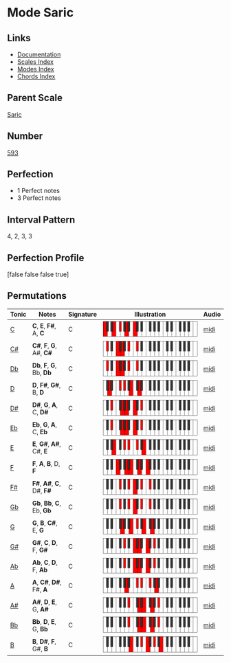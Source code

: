 # Mode Saric

## Links

- [Documentation](index.md)
- [Scales Index](Scales.md)
- [Modes Index](Modes.md)
- [Chords Index](Chords.md)

## Parent Scale

[Saric](ScaleSaric.md)

## Number

[593](https://ianring.com/musictheory/scales/593)

## Perfection

- 1 Perfect notes
- 3 Perfect notes

## Interval Pattern

4, 2, 3, 3

## Perfection Profile

[false false false true]

## Permutations

| Tonic | Notes | Signature | Illustration | Audio |
|-------|-------|-----------|--------------|-------|
| [C](ModeCNaturalSaric.md) | **C**, **E**, **F#**, A, **C** | C | ![CNaturalSaric](ModeCNaturalSaric.png) | [midi](https://github.com/edipermadi/music/blob/main/docs/ModeCNaturalSaric.mid?raw=true) |
| [C#](ModeCSharpSaric.md) | **C#**, **F**, **G**, A#, **C#** | C | ![CSharpSaric](ModeCSharpSaric.png) | [midi](https://github.com/edipermadi/music/blob/main/docs/ModeCSharpSaric.mid?raw=true) |
| [Db](ModeDFlatSaric.md) | **Db**, **F**, **G**, Bb, **Db** | C | ![DFlatSaric](ModeDFlatSaric.png) | [midi](https://github.com/edipermadi/music/blob/main/docs/ModeDFlatSaric.mid?raw=true) |
| [D](ModeDNaturalSaric.md) | **D**, **F#**, **G#**, B, **D** | C | ![DNaturalSaric](ModeDNaturalSaric.png) | [midi](https://github.com/edipermadi/music/blob/main/docs/ModeDNaturalSaric.mid?raw=true) |
| [D#](ModeDSharpSaric.md) | **D#**, **G**, **A**, C, **D#** | C | ![DSharpSaric](ModeDSharpSaric.png) | [midi](https://github.com/edipermadi/music/blob/main/docs/ModeDSharpSaric.mid?raw=true) |
| [Eb](ModeEFlatSaric.md) | **Eb**, **G**, **A**, C, **Eb** | C | ![EFlatSaric](ModeEFlatSaric.png) | [midi](https://github.com/edipermadi/music/blob/main/docs/ModeEFlatSaric.mid?raw=true) |
| [E](ModeENaturalSaric.md) | **E**, **G#**, **A#**, C#, **E** | C | ![ENaturalSaric](ModeENaturalSaric.png) | [midi](https://github.com/edipermadi/music/blob/main/docs/ModeENaturalSaric.mid?raw=true) |
| [F](ModeFNaturalSaric.md) | **F**, **A**, **B**, D, **F** | C | ![FNaturalSaric](ModeFNaturalSaric.png) | [midi](https://github.com/edipermadi/music/blob/main/docs/ModeFNaturalSaric.mid?raw=true) |
| [F#](ModeFSharpSaric.md) | **F#**, **A#**, **C**, D#, **F#** | C | ![FSharpSaric](ModeFSharpSaric.png) | [midi](https://github.com/edipermadi/music/blob/main/docs/ModeFSharpSaric.mid?raw=true) |
| [Gb](ModeGFlatSaric.md) | **Gb**, **Bb**, **C**, Eb, **Gb** | C | ![GFlatSaric](ModeGFlatSaric.png) | [midi](https://github.com/edipermadi/music/blob/main/docs/ModeGFlatSaric.mid?raw=true) |
| [G](ModeGNaturalSaric.md) | **G**, **B**, **C#**, E, **G** | C | ![GNaturalSaric](ModeGNaturalSaric.png) | [midi](https://github.com/edipermadi/music/blob/main/docs/ModeGNaturalSaric.mid?raw=true) |
| [G#](ModeGSharpSaric.md) | **G#**, **C**, **D**, F, **G#** | C | ![GSharpSaric](ModeGSharpSaric.png) | [midi](https://github.com/edipermadi/music/blob/main/docs/ModeGSharpSaric.mid?raw=true) |
| [Ab](ModeAFlatSaric.md) | **Ab**, **C**, **D**, F, **Ab** | C | ![AFlatSaric](ModeAFlatSaric.png) | [midi](https://github.com/edipermadi/music/blob/main/docs/ModeAFlatSaric.mid?raw=true) |
| [A](ModeANaturalSaric.md) | **A**, **C#**, **D#**, F#, **A** | C | ![ANaturalSaric](ModeANaturalSaric.png) | [midi](https://github.com/edipermadi/music/blob/main/docs/ModeANaturalSaric.mid?raw=true) |
| [A#](ModeASharpSaric.md) | **A#**, **D**, **E**, G, **A#** | C | ![ASharpSaric](ModeASharpSaric.png) | [midi](https://github.com/edipermadi/music/blob/main/docs/ModeASharpSaric.mid?raw=true) |
| [Bb](ModeBFlatSaric.md) | **Bb**, **D**, **E**, G, **Bb** | C | ![BFlatSaric](ModeBFlatSaric.png) | [midi](https://github.com/edipermadi/music/blob/main/docs/ModeBFlatSaric.mid?raw=true) |
| [B](ModeBNaturalSaric.md) | **B**, **D#**, **F**, G#, **B** | C | ![BNaturalSaric](ModeBNaturalSaric.png) | [midi](https://github.com/edipermadi/music/blob/main/docs/ModeBNaturalSaric.mid?raw=true) |

